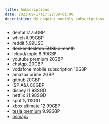 ```yaml
---
title: Subscriptions
date: 2023-09-17T17:22:08+01:00
description: My ongoing monthly subscriptions
---
```


* dental 17.75GBP
* which 8.99GBP
* reddit 5.99USD
* ~~docker desktop 5USD a month~~
* icloud/apple 8.99GBP
* youtube premium 20GBP
* chatgpt 20GBP
* vodafone mobile subscription 10GBP
* amazon prime 2GBP
* github 20GBP
* ISP A&A 80GBP
* disney 11.98SGD
* netflix 21.98SGD
* spotify 11SGD
* xbox ultimate 12.99GBP
* [tesla premium](https://www.tesla.com/en_gb/support/connectivity) 9.99GBP
* [osmaps](https://shop.ordnancesurvey.co.uk/os-maps-12-months-recurring-subscription/)

